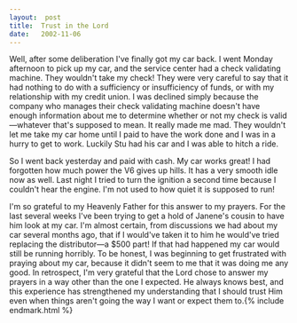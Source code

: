 ```yaml
---
layout:  post
title:  Trust in the Lord
date:   2002-11-06
---
```


Well, after some deliberation I've finally got my car back. I went Monday afternoon to pick up my car, and the service center had a check validating machine. They wouldn't take my check! They were very careful to say that it had nothing to do with a sufficiency or insufficiency of funds, or with my relationship with my credit union. I was declined simply because the company who manages their check validating machine doesn't have enough information about me to determine whether or not my check is valid—whatever that's supposed to mean. It really made me mad. They wouldn't let me take my car home until I paid to have the work done and I was in a hurry to get to work. Luckily Stu had his car and I was able to hitch a ride.

So I went back yesterday and paid with cash. My car works great! I had forgotten how much power the V6 gives up hills. It has a very smooth idle now as well. Last night I tried to turn the ignition a second time because I couldn't hear the engine. I'm not used to how quiet it is supposed to run!

I'm so grateful to my Heavenly Father for this answer to my prayers. For the last several weeks I've been trying to get a hold of Janene's cousin to have him look at my car. I'm almost certain, from discussions we had about my car several months ago, that if I would've taken it to him he would've tried replacing the distributor—a $500 part! If that had happened my car would still be running horribly. To be honest, I was beginning to get frustrated with praying about my car, because it didn't seem to me that it was doing me any good. In retrospect, I'm very grateful that the Lord chose to answer my prayers in a way other than the one I expected. He always knows best, and this experience has strengthened my understanding that I should trust Him even when things aren't going the way I want or expect them to.{% include endmark.html %}